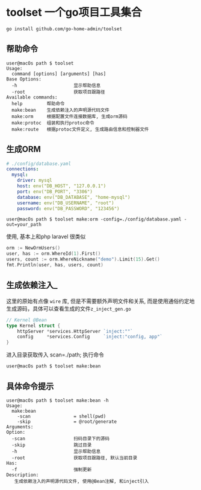 # toolset 一个go项目工具集合
````shell
go install github.com/go-home-admin/toolset
````

## 帮助命令
````shell
user@macOs path $ toolset
Usage:
  command [options] [arguments] [has]
Base Options:
  -h                     显示帮助信息
  -root                  获取项目跟路径
Available commands:
  help         帮助命令
  make:bean    生成依赖注入的声明源代码文件
  make:orm     根据配置文件连接数据库, 生成orm源码
  make:protoc  组装和执行protoc命令
  make:route   根据protoc文件定义, 生成路由信息和控制器文件
````

## 生成ORM
````yaml
# ./config/database.yaml
connections:
  mysql:
    driver: mysql
    host: env("DB_HOST", "127.0.0.1")
    port: env("DB_PORT", "3306")
    database: env("DB_DATABASE", "home-mysql")
    username: env("DB_USERNAME", "root")
    password: env("DB_PASSWORD", "123456")
````
````shell
user@macOs path $ toolset make:orm -config=./config/database.yaml -out=your_path
````
使用, 基本上和php laravel 很类似
````go
orm := NewOrmUsers()
user, has := orm.WhereId(1).First()
users, count := orm.WhereNickname("demo").Limit(15).Get()
fmt.Println(user, has, users, count)
````


## 生成依赖注入_
这里的原始有点像 `wire` 库, 但是不需要额外声明文件和关系, 而是使用通俗约定地生成源码，具体可以查看生成的文件`z_inject_gen.go`
````go
// Kernel @Bean
type Kernel struct {
	httpServer *services.HttpServer `inject:""`
	config     *services.Config     `inject:"config, app"`
}
````
进入目录获取传入 scan=./path; 执行命令
````shell
user@macOs path $ toolset make:bean
````

## 具体命令提示

````shell
user@macOs path $ toolset make:bean -h
Usage:
  make:bean
    -scan                = shell(pwd)
    -skip                = @root/generate
Arguments:
Option:
  -scan                  扫码目录下的源码
  -skip                  跳过目录
  -h                     显示帮助信息
  -root                  获取项目跟路径, 默认当前目录
Has:
  -f                     强制更新
Description:
   生成依赖注入的声明源代码文件, 使用@Bean注解, 和inject引入
````
